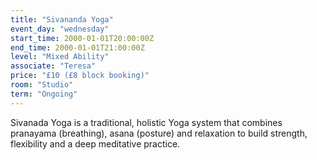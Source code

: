 ```yaml
---
title: "Sivananda Yoga"
event_day: "wednesday"
start_time: 2000-01-01T20:00:00Z
end_time: 2000-01-01T21:00:00Z
level: "Mixed Ability"
associate: "Teresa"
price: "£10 (£8 block booking)"
room: "Studio"
term: "Ongoing"
---
```


Sivanada Yoga is a traditional, holistic Yoga system that combines pranayama (breathing), asana (posture) and relaxation to build strength, flexibility and a deep meditative practice.
